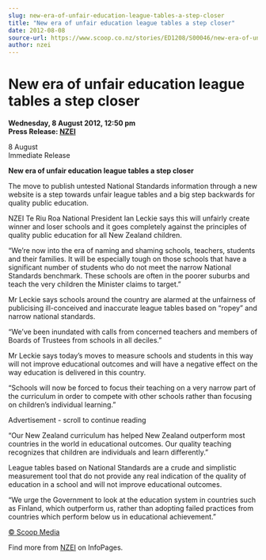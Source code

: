 ```yaml
---
slug: new-era-of-unfair-education-league-tables-a-step-closer
title: "New era of unfair education league tables a step closer"
date: 2012-08-08
source-url: https://www.scoop.co.nz/stories/ED1208/S00046/new-era-of-unfair-education-league-tables-a-step-closer.htm
author: nzei
---
```

New era of unfair education league tables a step closer
=======================================================

**Wednesday, 8 August 2012, 12:50 pm**  
**Press Release: [NZEI](https://info.scoop.co.nz/NZEI)**

8 August  
Immediate Release

**New era of unfair education league tables a step closer**

The move to publish untested National Standards information through a new website is a step towards unfair league tables and a big step backwards for quality public education.

NZEI Te Riu Roa National President Ian Leckie says this will unfairly create winner and loser schools and it goes completely against the principles of quality public education for all New Zealand children.

“We’re now into the era of naming and shaming schools, teachers, students and their families. It will be especially tough on those schools that have a significant number of students who do not meet the narrow National Standards benchmark. These schools are often in the poorer suburbs and teach the very children the Minister claims to target.”

Mr Leckie says schools around the country are alarmed at the unfairness of publicising ill-conceived and inaccurate league tables based on “ropey” and narrow national standards.

“We’ve been inundated with calls from concerned teachers and members of Boards of Trustees from schools in all deciles.”

Mr Leckie says today’s moves to measure schools and students in this way will not improve educational outcomes and will have a negative effect on the way education is delivered in this country.

“Schools will now be forced to focus their teaching on a very narrow part of the curriculum in order to compete with other schools rather than focusing on children’s individual learning.”

Advertisement - scroll to continue reading





“Our New Zealand curriculum has helped New Zealand outperform most countries in the world in educational outcomes. Our quality teaching recognizes that children are individuals and learn differently.”

League tables based on National Standards are a crude and simplistic measurement tool that do not provide any real indication of the quality of education in a school and will not improve educational outcomes.

“We urge the Government to look at the education system in countries such as Finland, which outperform us, rather than adopting failed practices from countries which perform below us in educational achievement.”  

[© Scoop Media](http://www.scoop.co.nz/about/terms.html)

Find more from [NZEI](https://info.scoop.co.nz/NZEI) on InfoPages.